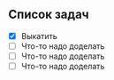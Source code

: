 ## Список задач
- [X] Выкатить
- [ ] Что-то надо доделать
- [ ] Что-то надо доделать
- [ ] Что-то надо доделать
